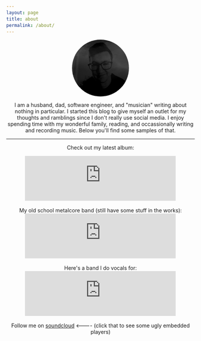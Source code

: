 ```yaml
---
layout: page
title: about
permalink: /about/
---
```


<img class="aboutpic" title="What's with the shady pic? I like the mysterious look, ok!" 
src="/assets/images/prof.jpg" style="display:block; margin:auto; width:30%; border-radius:50%;"/>

<div style="text-align:center;">
I am a husband, dad, software engineer, and "musician" writing about nothing in particular. I started this blog to give myself an outlet for my thoughts and ramblings since I don't really use social media. I enjoy spending time with my wonderful family, reading, and occassionally writing and recording music. Below you'll find some samples of that.

<br/>

<hr/>

Check out my latest album:
<iframe style="display:block; margin:auto; border: 0; width:80%; height: 120px;" src="https://bandcamp.com/EmbeddedPlayer/album=3599915442/size=large/bgcol=333333/linkcol=db5d5d/tracklist=false/artwork=small/transparent=true/" seamless><a href="https://waywis.bandcamp.com/album/the-earth-is-flat">The Earth Is Flat by WAYWIS</a></iframe>
<br/>
My old school metalcore band (still have some stuff in the works):
<iframe style="display:block; margin:auto; border: 0; width:80%; height: 120px;" src="https://bandcamp.com/EmbeddedPlayer/album=653840390/size=large/bgcol=333333/linkcol=db5d5d/tracklist=false/artwork=small/transparent=true/" seamless><a href="https://ceasethewhitehorse.bandcamp.com/album/a-world-unheard-ep">A World Unheard EP by CEASE</a></iframe>
<br/>
Here's a band I do vocals for:
<iframe style="display:block; margin:auto; border: 0; width:80%; height: 120px; align:'center';" src="https://bandcamp.com/EmbeddedPlayer/album=2081264576/size=large/bgcol=333333/linkcol=db5d5d/tracklist=false/artwork=small/transparent=true/" seamless><a href="https://fortiori.bandcamp.com/album/inspiring-nightmare">Inspiring Nightmare by ForTiorI</a></iframe>
<br/>
Follow me on <a href="#" onclick="return false;" class="sc">soundcloud</a> <---- (click that to see some ugly embedded players)
<div class="playlists" style="display:none;">
    <span>Covers</span>
    <iframe width="100%" height="450" scrolling="no" frameborder="no" allow="autoplay" src="https://w.soundcloud.com/player/?url=https%3A//api.soundcloud.com/playlists/1296852583&color=%23db5d5d&auto_play=false&hide_related=false&show_comments=true&show_user=true&show_reposts=false&show_teaser=true"></iframe><div style="font-size: 10px; color: #333333;line-break: anywhere;word-break: normal;overflow: hidden;white-space: nowrap;text-overflow: ellipsis; font-family: Interstate,Lucida Grande,Lucida Sans Unicode,Lucida Sans,Garuda,Verdana,Tahoma,sans-serif;font-weight: 100;"><a href="https://soundcloud.com/brineryte" title="brineryte" target="_blank" style="color: #333333; text-decoration: none;">brineryte</a> · <a href="https://soundcloud.com/brineryte/sets/covers-some-with-vocals" title="Covers - some with vocals" target="_blank" style="color: #333333; text-decoration: none;">Covers - some with vocals</a></div>
    <br />
    <span>Core</span>
    <iframe width="100%" height="450" scrolling="no" frameborder="no" allow="autoplay" src="https://w.soundcloud.com/player/?url=https%3A//api.soundcloud.com/playlists/1249260523&color=%23db5d5d&auto_play=false&hide_related=false&show_comments=true&show_user=true&show_reposts=false&show_teaser=true"></iframe><div style="font-size: 10px; color: #cccccc;line-break: anywhere;word-break: normal;overflow: hidden;white-space: nowrap;text-overflow: ellipsis; font-family: Interstate,Lucida Grande,Lucida Sans Unicode,Lucida Sans,Garuda,Verdana,Tahoma,sans-serif;font-weight: 100;"><a href="https://soundcloud.com/brineryte" title="brineryte" target="_blank" style="color: #cccccc; text-decoration: none;">brineryte</a> · <a href="https://soundcloud.com/brineryte/sets/under-a-similar-roof" title="Under a similar roof" target="_blank" style="color: #cccccc; text-decoration: none;">Under a similar roof</a></div>
    <br />
    <span>Death Metal</span>
    <iframe width="100%" height="450" scrolling="no" frameborder="no" allow="autoplay" src="https://w.soundcloud.com/player/?url=https%3A//api.soundcloud.com/playlists/1296885667&color=%23db5d5d&auto_play=false&hide_related=false&show_comments=true&show_user=true&show_reposts=false&show_teaser=true"></iframe><div style="font-size: 10px; color: #cccccc;line-break: anywhere;word-break: normal;overflow: hidden;white-space: nowrap;text-overflow: ellipsis; font-family: Interstate,Lucida Grande,Lucida Sans Unicode,Lucida Sans,Garuda,Verdana,Tahoma,sans-serif;font-weight: 100;"><a href="https://soundcloud.com/brineryte" title="brineryte" target="_blank" style="color: #cccccc; text-decoration: none;">brineryte</a> · <a href="https://soundcloud.com/brineryte/sets/death-metal" title="Death Metal" target="_blank" style="color: #cccccc; text-decoration: none;">Death Metal</a></div>
    <br />
    <span>Ambient/Electronic/Experimental</span>
    <iframe width="100%" height="450" scrolling="no" frameborder="no" allow="autoplay" src="https://w.soundcloud.com/player/?url=https%3A//api.soundcloud.com/playlists/1296884590&color=%23db5d5d&auto_play=false&hide_related=false&show_comments=true&show_user=true&show_reposts=false&show_teaser=true"></iframe><div style="font-size: 10px; color: #cccccc;line-break: anywhere;word-break: normal;overflow: hidden;white-space: nowrap;text-overflow: ellipsis; font-family: Interstate,Lucida Grande,Lucida Sans Unicode,Lucida Sans,Garuda,Verdana,Tahoma,sans-serif;font-weight: 100;"><a href="https://soundcloud.com/brineryte" title="brineryte" target="_blank" style="color: #cccccc; text-decoration: none;">brineryte</a> · <a href="https://soundcloud.com/brineryte/sets/electronic-ambient" title="Electronic/Ambient/Experimental" target="_blank" style="color: #cccccc; text-decoration: none;">Electronic/Ambient/Experimental</a></div>
    <br />
</div>
</div>

<script src="https://ajax.googleapis.com/ajax/libs/jquery/3.5.1/jquery.min.js"></script>
<script type="text/javascript">
console.log("How much is too much?");
$('document').ready(() => {
    $('.sc').on('click', () => {
        $('.playlists').toggle();
    });
});
</script>